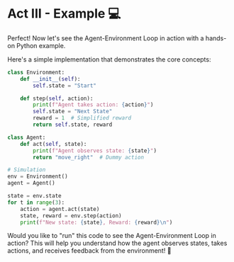 # Act III - Example 💻

Perfect! Now let's see the Agent-Environment Loop in action with a hands-on Python example.

Here's a simple implementation that demonstrates the core concepts:

```python
class Environment:
    def __init__(self):
        self.state = "Start"

    def step(self, action):
        print(f"Agent takes action: {action}")
        self.state = "Next State"
        reward = 1  # Simplified reward
        return self.state, reward

class Agent:
    def act(self, state):
        print(f"Agent observes state: {state}")
        return "move_right"  # Dummy action

# Simulation
env = Environment()
agent = Agent()

state = env.state
for t in range(3):
    action = agent.act(state)
    state, reward = env.step(action)
    print(f"New state: {state}, Reward: {reward}\n")
```

Would you like to "run" this code to see the Agent-Environment Loop in action? This will help you understand how the agent observes states, takes actions, and receives feedback from the environment! 🚀